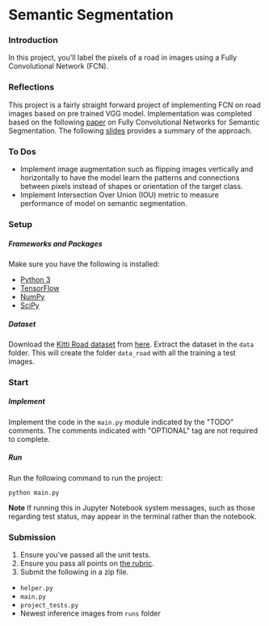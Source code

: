 # Semantic Segmentation
### Introduction
In this project, you'll label the pixels of a road in images using a Fully Convolutional Network (FCN).

### Reflections

This project is a fairly straight forward project of implementing FCN on road images based on pre trained VGG model. Implementation was completed based on the following [paper](https://people.eecs.berkeley.edu/~jonlong/long_shelhamer_fcn.pdf) on Fully Convolutional Networks for Semantic Segmentation. The following [slides](https://docs.google.com/presentation/d/10XodYojlW-1iurpUsMoAZknQMS36p7lVIfFZ-Z7V_aY/edit?usp=sharing) provides a summary of the approach.

### To Dos 

* Implement image augmentation such as flipping images vertically and horizontally to have the model learn the patterns and connections between pixels instead of shapes or orientation of the target class.
* Implement Intersection Over Union (IOU) metric to measure performance of model on semantic segmentation.

### Setup
##### Frameworks and Packages
Make sure you have the following is installed:
 - [Python 3](https://www.python.org/)
 - [TensorFlow](https://www.tensorflow.org/)
 - [NumPy](http://www.numpy.org/)
 - [SciPy](https://www.scipy.org/)
##### Dataset
Download the [Kitti Road dataset](http://www.cvlibs.net/datasets/kitti/eval_road.php) from [here](http://www.cvlibs.net/download.php?file=data_road.zip).  Extract the dataset in the `data` folder.  This will create the folder `data_road` with all the training a test images.

### Start
##### Implement
Implement the code in the `main.py` module indicated by the "TODO" comments.
The comments indicated with "OPTIONAL" tag are not required to complete.
##### Run
Run the following command to run the project:
```
python main.py
```
**Note** If running this in Jupyter Notebook system messages, such as those regarding test status, may appear in the terminal rather than the notebook.

### Submission
1. Ensure you've passed all the unit tests.
2. Ensure you pass all points on [the rubric](https://review.udacity.com/#!/rubrics/989/view).
3. Submit the following in a zip file.
 - `helper.py`
 - `main.py`
 - `project_tests.py`
 - Newest inference images from `runs` folder
